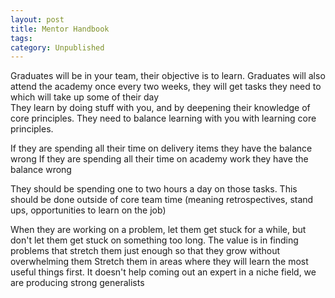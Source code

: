 ```yaml
---
layout: post
title: Mentor Handbook
tags: 
category: Unpublished
---
```


Graduates will be in your team, their objective is to learn. 
Graduates will also attend the academy once every two weeks, they will get tasks they need to which will take up some of their day  
They learn by doing stuff with you, and by deepening their knowledge of core principles. 
They need to balance learning with you with learning core principles.

If they are spending all their time on delivery items they have the balance wrong
If they are spending all their time on academy work they have the balance wrong

They should be spending one to two hours a day on those tasks. This should be done outside of core team time (meaning retrospectives, stand ups, opportunities to learn on the job)


When they are working on a problem, let them get stuck for a while, but don't let them get stuck on something too long.
The value is in finding problems that stretch them just enough so that they grow without overwhelming them
Stretch them in areas where they will learn the most useful things first. It doesn't help coming out an expert in a niche field, we are producing strong generalists
